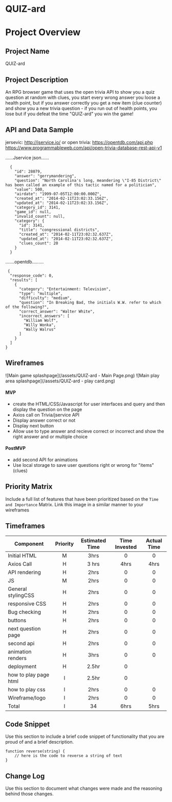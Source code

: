 # QUIZ-ard

# Project Overview

## Project Name

QUIZ-ard

## Project Description

An RPG browser game that uses the open trivia API to show you a quiz question at random with clues, you start every wrong answer you loose a health point, but if you answer correctly you get a new item (clue counter) and show you a new trivia question - if you run out of health points, you lose but if you defeat the time "QUIZ-ard" you win the game!

## API and Data Sample

jersevic: http://jservice.io/
or
open trivia: https://opentdb.com/api.php
https://www.programmableweb.com/api/open-trivia-database-rest-api-v1

......Jservice json......

```
  {
    "id": 28079,
    "answer": "gerrymandering",
    "question": "North Carolina's long, meandering \"I-85 District\" has been called an example of this tactic named for a politician",
    "value": 500,
    "airdate": "1999-07-05T12:00:00.000Z",
    "created_at": "2014-02-11T23:02:33.156Z",
    "updated_at": "2014-02-11T23:02:33.156Z",
    "category_id": 3141,
    "game_id": null,
    "invalid_count": null,
    "category": {
      "id": 3141,
      "title": "congressional districts",
      "created_at": "2014-02-11T23:02:32.637Z",
      "updated_at": "2014-02-11T23:02:32.637Z",
      "clues_count": 20
    }
  }
```

.......opentdb.........

```
 {
  "response_code": 0,
  "results": [
    {
      "category": "Entertainment: Television",
      "type": "multiple",
      "difficulty": "medium",
      "question": "In Breaking Bad, the initials W.W. refer to which of the following?",
      "correct_answer": "Walter White",
      "incorrect_answers": [
        "William Wolf",
        "Willy Wonka",
        "Wally Walrus"
      ]
    }
  ]
}
```

## Wireframes

![Main game splashpage](/assets/QUIZ-ard - Main Page.png)
![Main play area splashpage](/assets/QUIZ-ard - play card.png)

#### MVP

- create the HTML/CSS/Javascript for user interfaces and query and then display the question on the page
- Axios call on Trivia/jservice API
- Display answer correct or not
- Display next button
- Allow use to type answer and recieve correct or incorrect and show the right answer and or multiple choice

#### PostMVP

- add second API for animations
- Use local storage to save user questions right or wrong for "items"(clues)

## Priority Matrix

Include a full list of features that have been prioritized based on the `Time and Importance` Matrix. Link this image in a similar manner to your wireframes

## Timeframes


| Component             | Priority | Estimated Time | Time Invested | Actual Time |
| --------------------- | :------: | :------------: | :-----------: | :---------: |
| Initial HTML          |    M     |      3hrs      |       0       |      0      |
| Axios Call            |    H     |     3 hrs      |     4hrs      |    4hrs     |
| API rendering         |    H     |      2hrs      |       0       |      0      |
| JS                    |    M     |      2hrs      |       0       |      0      |
| General stylingCSS    |    H     |      2hrs      |       0       |      0      |
| responsive CSS        |    H     |      2hrs      |       0       |      0      |
| Bug checking          |    H     |      2hrs      |       0       |      0      |
| buttons               |    H     |      2hrs      |       0       |      0      |
| next question page    |    H     |      2hrs      |       0       |      0      |
| second api            |    H     |      2hrs      |       0       |      0      |
| animation renders     |    H     |      3hrs      |       0       |      0      |
| deployment            |    H     |     2.5hr      |       0       |
| how to play page html |    l     |     2.5hr      |       0       |
| how to play css       |    l     |      2hrs      |       0       |      0      |
| Wireframe/logo        |    l     |      2hrs      |       0       |      0      |
| Total                 |    l     |       34       |     6hrs      |    5hrs     |

## Code Snippet

Use this section to include a brief code snippet of functionality that you are proud of and a brief description.

```
function reverse(string) {
	// here is the code to reverse a string of text
}
```

## Change Log

Use this section to document what changes were made and the reasoning behind those changes.
